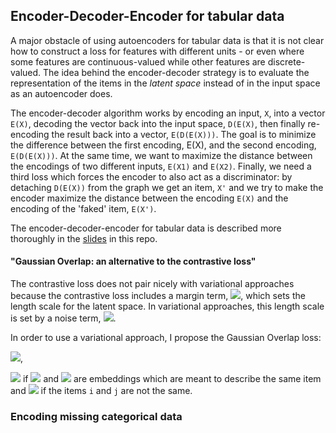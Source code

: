 
## Encoder-Decoder-Encoder for tabular data
A major obstacle of using autoencoders for tabular data is that it is not clear how to construct a loss for features with different units - or even where some features are continuous-valued while other features are discrete-valued. The idea behind the encoder-decoder strategy is to evaluate the representation of the items in the *latent space* instead of in the input space as an autoencoder does.

The encoder-decoder algorithm works by encoding an input, `X`, into a vector `E(X)`, decoding the vector back into the input space, `D(E(X)`, then finally re-encoding the result back into a vector, `E(D(E(X)))`. The goal is to minimize the difference between the first encoding, E(X), and the second encoding, `E(D(E(X)))`. At the same time, we want to maximize the distance between the encodings of two different inputs, `E(X1)` and `E(X2)`. Finally, we need a third loss which forces the encoder to also act as a discriminator: by detaching `D(E(X))` from the graph we get an item, `X'` and we try to make the encoder maximize the distance between the encoding `E(X)` and the encoding of the 'faked' item, `E(X')`.

The encoder-decoder-encoder for tabular data is described more thoroughly in the <a href="https://github.com/small-yellow-duck/titanic-ede/blob/master/unsupervised%20deep%20learning%20with%20enc-dec-enc%20-%202019-07-22.pptx">slides</a> in this repo.


#### "Gaussian Overlap: an alternative to the contrastive loss"
The contrastive loss does not pair nicely with variational approaches because the contrastive loss includes a margin term, <img src="https://latex.codecogs.com/svg.latex?m">, which sets the length scale for the latent space. In variational approaches, this length scale is set by a noise term, <img src="https://latex.codecogs.com/svg.latex?\sigma">.

In order to use a variational approach, I propose the Gaussian Overlap loss:

<img src="https://latex.codecogs.com/svg.latex?\mathcal{L_{i,j}}=-tln(1-erf(|\mu_i-\mu_j|/2))+(1-t)ln(erf(|\mu_i-\mu_j|/2))">,

<img src="https://latex.codecogs.com/svg.latex?t=0"> if <img src="https://latex.codecogs.com/svg.latex?\mu_i"> and <img src="https://latex.codecogs.com/svg.latex?\mu_j"> are embeddings which are meant to describe the same item and <img src="https://latex.codecogs.com/svg.latex?t=1"> if the items `i` and `j` are not the same.



### Encoding missing categorical data
